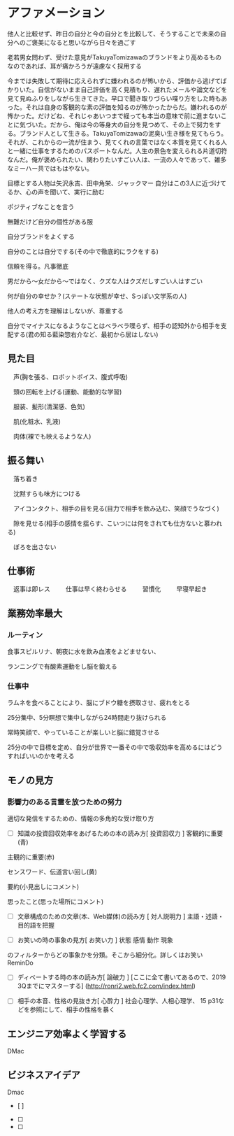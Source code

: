 # アファメーション

他人と比較せず、昨日の自分と今の自分とを比較して、そうすることで未来の自分へのご褒美になると思いながら日々を過ごす

老若男女問わず、受けた意見がTakuyaTomizawaのブランドをより高めるものなのであれば、耳が痛かろうが遠慮なく採用する

今までは失敗して期待に応えられずに嫌われるのが怖いから、評価から逃げてばかりいた。自信がないまま自己評価を高く見積もり、遅れたメールや論文などを見て見ぬふりをしながら生きてきた。早口で聞き取りづらい喋り方をした時もあった。それは自身の客観的な素の評価を知るのが怖かったからだ。嫌われるのが怖かった。だけどね、それじゃあいつまで経っても本当の意味で前に進まないことに気づいた。だから、俺は今の等身大の自分を見つめて、その上で努力をする。ブランド人として生きる。TakuyaTomizawaの泥臭い生き様を見てもらう。それが、これからの一流が住まう、見てくれの言葉ではなく本質を見てくれる人と一緒に仕事をするためのパスポートなんだ。人生の景色を変えられる片道切符なんだ。俺が褒められたい、関わりたいすごい人は、一流の人々であって、雑多なミーハー共ではもはやない。

目標とする人物は矢沢永吉、田中角栄、ジャックマー
自分はこの3人に近づけてるか、心の声を聞いて、実行に励む

ポジティブなことを言う

無難だけど自分の個性がある服

自分ブランドをよくする

自分のことは自分でする(その中で徹底的にラクをする)

信頼を得る。凡事徹底

男だから〜女だから〜ではなく、クズな人はクズだしすごい人はすごい

何が自分の幸せか？(ステートな状態が幸せ、Sっぽい文学系の人)

他人の考え方を理解はしないが、尊重する

自分でマイナスになるようなことはベラベラ喋らず、相手の認知外から相手を支配する(君の知る藍染惣右介など、最初から居はしない)




## 見た目

　声(胸を張る、ロボットボイス、腹式呼吸)

　頭の回転を上げる(運動、能動的な学習)

　服装、髪形(清潔感、色気)

　肌(化粧水、乳液)

　肉体(裸でも映えるような人)

## 振る舞い

　落ち着き

　沈黙すらも味方につける

　アイコンタクト、相手の目を見る(目力で相手を飲み込む、笑顔でうなづく)

　隙を見せる(相手の感情を揺らす、こいつには何をされても仕方ないと慕われる)

　ぼろを出さない
　
## 仕事術

　返事は即レス
　
　仕事は早く終わらせる
　
　習慣化
　
　早寝早起き
 
## 業務効率最大

### ルーティン
  食事スピルリナ、朝夜に水を飲み血液をよどませない、

  ランニングで有酸素運動をし脳を鍛える

### 仕事中

  ラムネを食べることにより、脳にブドウ糖を摂取させ、疲れをとる

  25分集中、5分瞑想で集中しながら24時間走り抜けられる

  常時笑顔で、やっていることが楽しいと脳に錯覚させる
  
  25分の中で目標を定め、自分が世界で一番その中で吸収効率を高めるにはどうすればいいのかを考える

## モノの見方
### 影響力のある言霊を放つための努力

適切な発信をするための、情報の多角的な受け取り方

-  [  ] 知識の投資回収効率をあげるための本の読み方[ 投資回収力 ]
客観的に重要(青)

主観的に重要(赤)

センスワード、伝道言い回し(黄)

要約(小見出しにコメント)

思ったこと(思った場所にコメント)

-  [  ] 文章構成のための文章(本、Web媒体)の読み方 [ 対人説明力 ]
主語・述語・目的語を把握

-  [  ] お笑いの時の事象の見方[ お笑い力 ]
状態
感情
動作
現象

のフィルターからどの事象かを分類。そこから細分化。詳しくはお笑いReminDo

-  [  ] ディベートする時の本の読み方[ 論破力 ]
[ここに全て書いてあるので、2019 3Qまでにマスターする] (http://ronri2.web.fc2.com/index.html)

-  [  ] 相手の本音、性格の見抜き方[ 心酔力 ]
社会心理学、人相心理学、
15 p31などを参照にして、相手の性格を暴く

## エンジニア効率よく学習する
DMac


## ビジネスアイデア
Dmac
-  [  ] 
-  [  ]  
-  [  ]  

